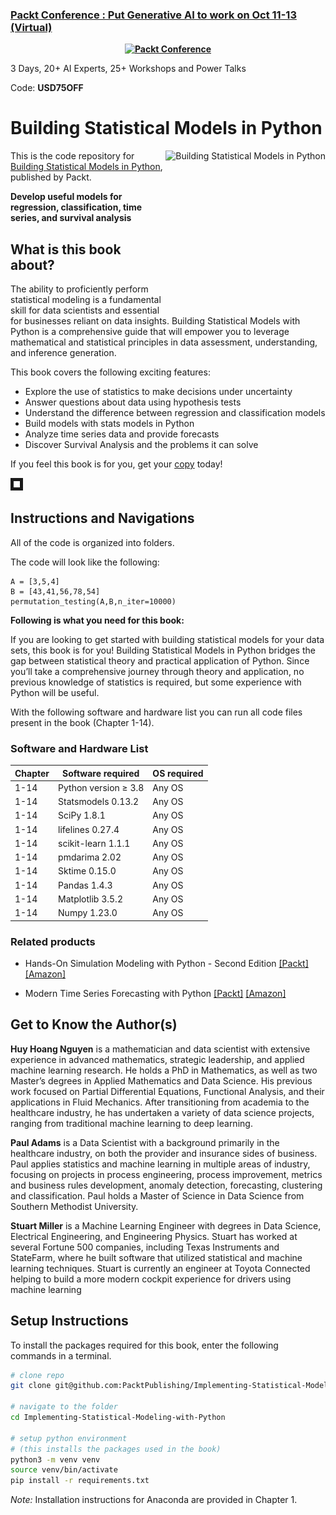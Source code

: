 
### [Packt Conference : Put Generative AI to work on Oct 11-13 (Virtual)](https://packt.link/JGIEY)

<b><p align='center'>[![Packt Conference](https://hub.packtpub.com/wp-content/uploads/2023/08/put-generative-ai-to-work-packt.png)](https://packt.link/JGIEY)</p></b> 
3 Days, 20+ AI Experts, 25+ Workshops and Power Talks 

Code: <b>USD75OFF</b>

# Building Statistical Models in Python	

<a href="https://www.packtpub.com/product/building-statistical-models-in-python/9781804614280"><img src="https://content.packt.com/B18945/cover_image_small.png" alt="Building Statistical Models in Python" height="256px" align="right"></a>

This is the code repository for [Building Statistical Models in Python](https://www.packtpub.com/product/building-statistical-models-in-python/9781804614280), published by Packt.

**Develop useful models for regression, classification, time series, and survival analysis**

## What is this book about?

The ability to proficiently perform statistical modeling is a fundamental skill for data scientists and essential for businesses reliant on data insights. Building Statistical Models with Python is a comprehensive guide that will empower you to leverage mathematical and statistical principles in data assessment, understanding, and inference generation.


This book covers the following exciting features: 
* Explore the use of statistics to make decisions under uncertainty
* Answer questions about data using hypothesis tests
* Understand the difference between regression and classification models
* Build models with stats models in Python
* Analyze time series data and provide forecasts
* Discover Survival Analysis and the problems it can solve

If you feel this book is for you, get your [copy](https://www.amazon.in/Building-Statistical-Models-Python-classification-ebook/dp/B0C7GV7FNN/ref=monarch_sidesheet) today!

<a href="https://www.packtpub.com/product/building-statistical-models-in-python/9781804614280"><img src="https://raw.githubusercontent.com/PacktPublishing/GitHub/master/GitHub.png" alt="https://www.packtpub.com/" border="5" /></a>

## Instructions and Navigations
All of the code is organized into folders.

The code will look like the following:
```
A = [3,5,4]
B = [43,41,56,78,54]
permutation_testing(A,B,n_iter=10000)
```
**Following is what you need for this book:**

If you are looking to get started with building statistical models for your data sets, this book is for you! Building Statistical Models in Python bridges the gap between statistical theory and practical application of Python. Since you’ll take a comprehensive journey through theory and application, no previous knowledge of statistics is required, but some experience with Python will be useful.

With the following software and hardware list you can run all code files present in the book (Chapter 1-14).

### Software and Hardware List

| Chapter  | Software required                                                                    | OS required                        |
| -------- | -------------------------------------------------------------------------------------| -----------------------------------|
|  	1-14	   |   	Python version ≥ 3.8                               			  | Any OS | 		
|  	1-14	   |   	Statsmodels 0.13.2                               			  | Any OS | 		
|  	1-14	   |   SciPy 1.8.1                              			  | Any OS | 		
|  	1-14	   |   	lifelines 0.27.4                               			  | Any OS | 		
|  	1-14	   |   	scikit-learn 1.1.1                               			  | Any OS | 		
|  	1-14	   |   	pmdarima 2.02                               			  | Any OS | 		
|  	1-14	   |   	Sktime 0.15.0                               			  | Any OS | 		
|  	1-14	   |   	Pandas 1.4.3                               			  | Any OS | 		
|  	1-14	   |   	Matplotlib 3.5.2                               			  | Any OS | 		
|  	1-14	   |   	Numpy 1.23.0                               			  | Any OS | 		


### Related products <Other books you may enjoy>
* Hands-On Simulation Modeling with Python - Second Edition  [[Packt]](https://www.packtpub.com/product/hands-on-simulation-modeling-with-python-second-edition/9781804616888) [[Amazon]](https://www.amazon.in/Hands-Simulation-Modeling-Python-decision-making/dp/1804616885/ref=sr_1_4?keywords=Hands-On+Simulation+Modeling+with+Python&sr=8-4)
  
* Modern Time Series Forecasting with Python  [[Packt]](https://www.packtpub.com/product/modern-time-series-forecasting-with-python/9781803246802) [[Amazon]](https://www.amazon.in/Modern-Time-Forecasting-Python-industry-ready/dp/1803246804/ref=sr_1_1?keywords=Modern+Time+Series+Forecasting+with+Python&sr=8-1)
  
## Get to Know the Author(s)
**Huy Hoang Nguyen**  is a mathematician and data scientist with extensive experience in advanced mathematics, strategic leadership, and applied machine learning research. He holds a PhD in Mathematics, as well as two Master’s degrees in Applied Mathematics and Data Science. His previous work focused on Partial Differential Equations, Functional Analysis, and their applications in Fluid Mechanics. After transitioning from academia to the healthcare industry, he has undertaken a variety of data science projects, ranging from traditional machine learning to deep learning.

**Paul Adams** is a Data Scientist with a background primarily in the healthcare industry, on both the provider and insurance sides of business. Paul applies statistics and machine learning in multiple areas of industry, focusing on projects in process engineering, process improvement, metrics and business rules development, anomaly detection, forecasting, clustering and classification. Paul holds a Master of Science in Data Science from Southern Methodist University.

**Stuart Miller** is a Machine Learning Engineer with degrees in Data Science, Electrical Engineering, and Engineering Physics. Stuart has worked at several Fortune 500 companies, including Texas Instruments and StateFarm, where he built software that utilized statistical and machine learning techniques. Stuart is currently an engineer at Toyota Connected helping to build a more modern cockpit experience for drivers using machine learning
## Setup Instructions

To install the packages required for this book,
enter the following commands in a terminal.

```bash
# clone repo 
git clone git@github.com:PacktPublishing/Implementing-Statistical-Modeling-with-Python.git

# navigate to the folder
cd Implementing-Statistical-Modeling-with-Python

# setup python environment 
# (this installs the packages used in the book)
python3 -m venv venv
source venv/bin/activate
pip install -r requirements.txt
```

*Note:* Installation instructions for Anaconda are provided in Chapter 1.
